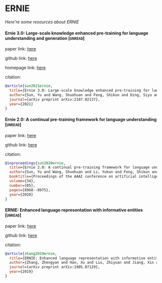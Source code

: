 # ERNIE
*Here're some resources about ERNIE*


#### Ernie 3.0: Large-scale knowledge enhanced pre-training for language understanding and generation [`UNREAD`]

paper link: [here](https://arxiv.org/pdf/2107.02137)

github link: [here](https://github.com/PaddlePaddle/ERNIE)

homepage link: [here](https://wenxin.baidu.com/ernie3)

citation: 
```bibtex
@article{sun2021ernie,
  title={Ernie 3.0: Large-scale knowledge enhanced pre-training for language understanding and generation},
  author={Sun, Yu and Wang, Shuohuan and Feng, Shikun and Ding, Siyu and Pang, Chao and Shang, Junyuan and Liu, Jiaxiang and Chen, Xuyi and Zhao, Yanbin and Lu, Yuxiang and others},
  journal={arXiv preprint arXiv:2107.02137},
  year={2021}
}
```
    

#### Ernie 2.0: A continual pre-training framework for language understanding [`UNREAD`]

paper link: [here](https://ojs.aaai.org/index.php/AAAI/article/download/6428/6284)

github link: [here](https://github.com/PaddlePaddle/ERNIE)

citation: 
```bibtex
@inproceedings{sun2020ernie,
  title={Ernie 2.0: A continual pre-training framework for language understanding},
  author={Sun, Yu and Wang, Shuohuan and Li, Yukun and Feng, Shikun and Tian, Hao and Wu, Hua and Wang, Haifeng},
  booktitle={Proceedings of the AAAI conference on artificial intelligence},
  volume={34},
  number={05},
  pages={8968--8975},
  year={2020}
}
```
    

#### ERNIE: Enhanced language representation with informative entities [`UNREAD`]

paper link: [here](https://arxiv.org/pdf/1905.07129)

github link: [here](https://github.com/PaddlePaddle/ERNIE)

citation: 
```bibtex
@article{zhang2019ernie,
  title={ERNIE: Enhanced language representation with informative entities},
  author={Zhang, Zhengyan and Han, Xu and Liu, Zhiyuan and Jiang, Xin and Sun, Maosong and Liu, Qun},
  journal={arXiv preprint arXiv:1905.07129},
  year={2019}
}
```